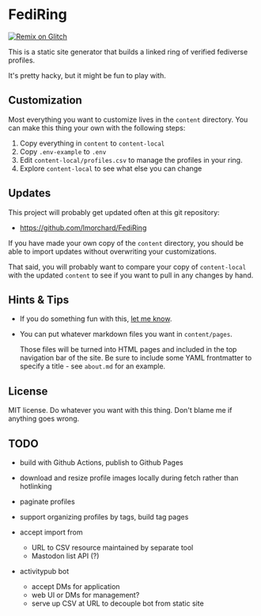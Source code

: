 # FediRing

[![Remix on Glitch](https://cdn.glitch.com/2703baf2-b643-4da7-ab91-7ee2a2d00b5b%2Fremix-button.svg)](https://glitch.com/edit/#!/import/github/lmorchard/fediring)

This is a static site generator that builds a linked ring of verified fediverse profiles.

It's pretty hacky, but it might be fun to play with.

## Customization

Most everything you want to customize lives in the `content` directory. You can make this thing your own with the following steps:

1. Copy everything in `content` to `content-local`
1. Copy `.env-example` to `.env`
1. Edit `content-local/profiles.csv` to manage the profiles in your ring.
1. Explore `content-local` to see what else you can change

## Updates

This project will probably get updated often at this git repository:

- https://github.com/lmorchard/FediRing

If you have made your own copy of the `content` directory, you should be able to import updates without overwriting your customizations.

That said, you will probably want to compare your copy of `content-local` with the updated `content` to see if you want to pull in any changes by hand.

## Hints & Tips

- If you do something fun with this, [let me know](https://lmorchard.com).

- You can put whatever markdown files you want in `content/pages`.

  Those files will be turned into HTML pages and included in the top navigation bar of the site. Be sure to include some YAML frontmatter to specify a title - see `about.md` for an example.

## License

MIT license. Do whatever you want with this thing. Don't blame me if anything goes wrong.

## TODO

- build with Github Actions, publish to Github Pages

- download and resize profile images locally during fetch rather than hotlinking

- paginate profiles

- support organizing profiles by tags, build tag pages

- accept import from
  - URL to CSV resource maintained by separate tool
  - Mastodon list API (?)

- activitypub bot
  - accept DMs for application
  - web UI or DMs for management?
  - serve up CSV at URL to decouple bot from static site
